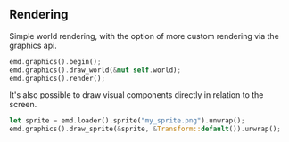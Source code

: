 
## Rendering
Simple world rendering, with the option of more custom
rendering via the graphics api.
```rust
emd.graphics().begin();
emd.graphics().draw_world(&mut self.world);
emd.graphics().render();
```

It's also possible to draw visual components directly in relation to the
screen.

```rust
let sprite = emd.loader().sprite("my_sprite.png").unwrap();
emd.graphics().draw_sprite(&sprite, &Transform::default()).unwrap();
```